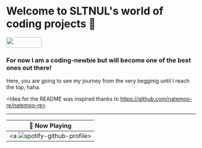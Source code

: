 # Welcome to SLTNUL's world of coding projects 👾


<a href="https://github.com/sponsors/sltnul" title="SLTNUL"><img src="/assets/sponsor.svg?sanitize=true" width="94" height="28" aria-hidden="true"></a>

### For now I am a coding-newbie but will become one of the best ones out there!

Here, you are going to see my journey from the very begginig until I reach the top, haha.


<Idea for the README was inspired thanks to https://github.com/natemoo-re/natemoo-re>

---

| 🎵 Now Playing                                                                                                                    |
| ------------------------------------------------------------------------------------------------------------------------------ |
| <a ![spotify-github-profile](/img/karaoke.svg)></a> |
